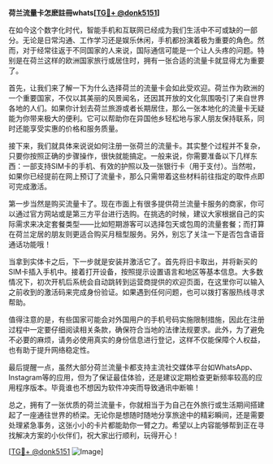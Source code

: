 **荷兰流量卡怎麽註冊whats[[TG💪+ @donk5151](https://t.me/s/donk5151)]**

在如今这个数字化时代，智能手机和互联网已经成为我们生活中不可或缺的一部分。无论是日常沟通、工作学习还是娱乐休闲，手机都扮演着极为重要的角色。然而，对于经常往返于不同国家的人来说，国际通信可能是一个让人头疼的问题。特别是在荷兰这样的欧洲国家旅行或居住时，拥有一张合适的流量卡就显得尤为重要了。

首先，让我们来了解一下为什么选择荷兰的流量卡会如此受欢迎。荷兰作为欧洲的一个重要国家，不仅以其美丽的风景闻名，还因其开放的文化氛围吸引了来自世界各地的人们。如果你计划去荷兰旅游或者长期居住，那么一张本地化的流量卡无疑能为你带来极大的便利。它可以帮助你在异国他乡轻松地与家人朋友保持联系，同时还能享受实惠的价格和服务质量。

接下来，我们就具体来说说如何注册一张荷兰的流量卡。其实整个过程并不复杂，只要你按照正确的步骤操作，很快就能搞定。一般来说，你需要准备以下几样东西：一部支持SIM卡的手机、有效的护照以及一张银行卡（用于支付）。当然啦，如果你已经提前在网上预订了流量卡，那么只需带着这些材料前往指定的取件点即可完成激活。

第一步当然是购买流量卡了。现在市面上有很多提供荷兰流量卡服务的商家，你可以通过官方网站或是第三方平台进行选购。在挑选的时候，建议大家根据自己的实际需求来决定套餐类型——比如短期游客可以选择包天或包周的流量套餐；而打算在荷兰定居的朋友则更适合购买月租型服务。另外，别忘了关注一下是否包含语音通话功能哦！

当拿到实体卡之后，下一步就是安装并激活它了。首先将旧卡取出，并将新买的SIM卡插入手机中。接着打开设备，按照提示设置语言和地区等基本信息。大多数情况下，初次开机后系统会自动跳转到运营商提供的欢迎页面，在这里你可以输入之前收到的激活码来完成身份验证。如果遇到任何问题，也可以拨打客服热线寻求帮助。

值得注意的是，有些国家可能会对外国用户的手机号码实施限制措施，因此在注册过程中一定要仔细阅读相关条款，确保符合当地的法律法规要求。此外，为了避免不必要的麻烦，请务必使用真实的身份信息进行登记，这样不仅能保障个人权益，也有助于提升网络稳定性。

最后提醒一点，虽然大部分荷兰流量卡都支持主流社交媒体平台如WhatsApp、Instagram等的应用，但为了保证最佳体验，还是建议定期检查更新频率较高的应用程序版本。毕竟谁也不想因为软件冲突而导致通讯中断嘛！

总之，拥有了一张优质的荷兰流量卡，你就相当于为自己在外旅行或生活期间搭建起了一座通往世界的桥梁。无论你是想随时随地分享旅途中的精彩瞬间，还是需要处理紧急事务，这张小小的卡片都能助你一臂之力。希望以上内容能够帮到正在寻找解决方案的小伙伴们，祝大家出行顺利，玩得开心！

[[TG💪+ @donk5151](https://t.me/s/donk5151) ![Image](https://i.postimg.cc/rwNCRYN7/Snipaste-2025-04-30-17-27-05.png)]